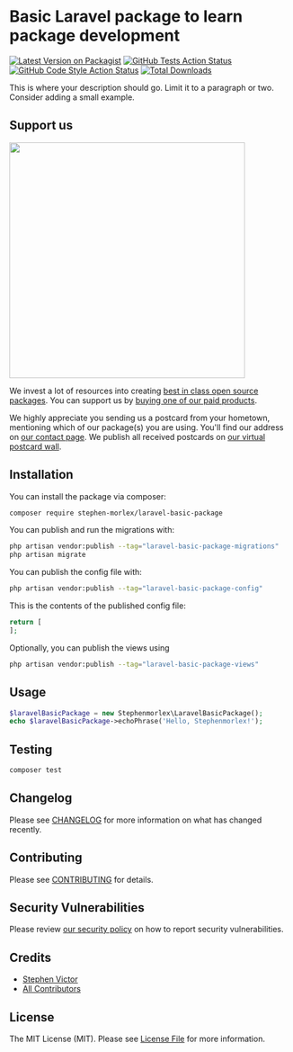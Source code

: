 # Basic Laravel package to learn package development

[![Latest Version on Packagist](https://img.shields.io/packagist/v/stephen-morlex/laravel-basic-package.svg?style=flat-square)](https://packagist.org/packages/stephen-morlex/laravel-basic-package)
[![GitHub Tests Action Status](https://img.shields.io/github/actions/workflow/status/stephen-morlex/laravel-basic-package/run-tests.yml?branch=main&label=tests&style=flat-square)](https://github.com/stephen-morlex/laravel-basic-package/actions?query=workflow%3Arun-tests+branch%3Amain)
[![GitHub Code Style Action Status](https://img.shields.io/github/actions/workflow/status/stephen-morlex/laravel-basic-package/fix-php-code-style-issues.yml?branch=main&label=code%20style&style=flat-square)](https://github.com/stephen-morlex/laravel-basic-package/actions?query=workflow%3A"Fix+PHP+code+style+issues"+branch%3Amain)
[![Total Downloads](https://img.shields.io/packagist/dt/stephen-morlex/laravel-basic-package.svg?style=flat-square)](https://packagist.org/packages/stephen-morlex/laravel-basic-package)

This is where your description should go. Limit it to a paragraph or two. Consider adding a small example.

## Support us

[<img src="https://github-ads.s3.eu-central-1.amazonaws.com/laravel-basic-package.jpg?t=1" width="419px" />](https://spatie.be/github-ad-click/laravel-basic-package)

We invest a lot of resources into creating [best in class open source packages](https://spatie.be/open-source). You can support us by [buying one of our paid products](https://spatie.be/open-source/support-us).

We highly appreciate you sending us a postcard from your hometown, mentioning which of our package(s) you are using. You'll find our address on [our contact page](https://spatie.be/about-us). We publish all received postcards on [our virtual postcard wall](https://spatie.be/open-source/postcards).

## Installation

You can install the package via composer:

```bash
composer require stephen-morlex/laravel-basic-package
```

You can publish and run the migrations with:

```bash
php artisan vendor:publish --tag="laravel-basic-package-migrations"
php artisan migrate
```

You can publish the config file with:

```bash
php artisan vendor:publish --tag="laravel-basic-package-config"
```

This is the contents of the published config file:

```php
return [
];
```

Optionally, you can publish the views using

```bash
php artisan vendor:publish --tag="laravel-basic-package-views"
```

## Usage

```php
$laravelBasicPackage = new Stephenmorlex\LaravelBasicPackage();
echo $laravelBasicPackage->echoPhrase('Hello, Stephenmorlex!');
```

## Testing

```bash
composer test
```

## Changelog

Please see [CHANGELOG](CHANGELOG.md) for more information on what has changed recently.

## Contributing

Please see [CONTRIBUTING](CONTRIBUTING.md) for details.

## Security Vulnerabilities

Please review [our security policy](../../security/policy) on how to report security vulnerabilities.

## Credits

- [Stephen Victor](https://github.com/stephen-morlex)
- [All Contributors](../../contributors)

## License

The MIT License (MIT). Please see [License File](LICENSE.md) for more information.
